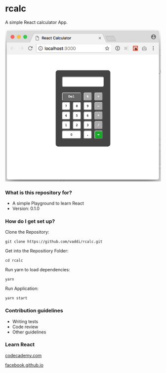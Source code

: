 # rcalc #

A simple React calculator App.

![screenshot](https://github.com/vaddi/rcalc/blob/master/public/screenshot.png "Screenshot")

### What is this repository for? ###

* A simple Playground to learn React
* Version: 0.1.0


### How do I get set up? ###

Clone the Repository:

    git clone https://github.com/vaddi/rcalc.git

Get into the Repositiory Folder:

    cd rcalc

Run yarn to load dependencies:

    yarn

Run Application:

    yarn start


### Contribution guidelines ###

* Writing tests
* Code review
* Other guidelines


### Learn React ###

[codecademy.com](https://www.codecademy.com/)

[facebook.github.io](https://facebook.github.io/react/)


